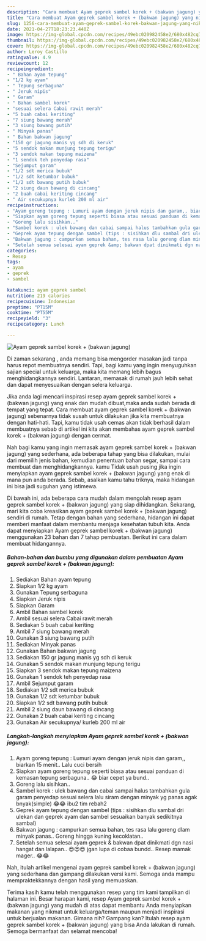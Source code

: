 ```yaml
---
description: "Cara membuat Ayam geprek sambel korek + (bakwan jagung) yang nikmat dan Mudah Dibuat"
title: "Cara membuat Ayam geprek sambel korek + (bakwan jagung) yang nikmat dan Mudah Dibuat"
slug: 1256-cara-membuat-ayam-geprek-sambel-korek-bakwan-jagung-yang-nikmat-dan-mudah-dibuat
date: 2021-04-27T18:23:23.440Z
image: https://img-global.cpcdn.com/recipes/49ebc020982458e2/680x482cq70/ayam-geprek-sambel-korek-bakwan-jagung-foto-resep-utama.jpg
thumbnail: https://img-global.cpcdn.com/recipes/49ebc020982458e2/680x482cq70/ayam-geprek-sambel-korek-bakwan-jagung-foto-resep-utama.jpg
cover: https://img-global.cpcdn.com/recipes/49ebc020982458e2/680x482cq70/ayam-geprek-sambel-korek-bakwan-jagung-foto-resep-utama.jpg
author: Leroy Castillo
ratingvalue: 4.9
reviewcount: 12
recipeingredient:
- " Bahan ayam tepung"
- "1/2 kg ayam"
- " Tepung serbaguna"
- " Jeruk nipis"
- " Garam"
- " Bahan sambel korek"
- "sesuai selera Cabai rawit merah"
- "5 buah cabai keriting"
- "7 siung bawang merah"
- "3 siung bawang putih"
- " Minyak panas"
- " Bahan bakwan jagung"
- "150 gr jagung manis yg sdh di keruk"
- "5 sendok makan munjung tepung terigu"
- "3 sendok makan tepung maizena"
- "1 sendok teh penyedap rasa"
- "Sejumput garam"
- "1/2 sdt merica bubuk"
- "1/2 sdt ketumbar bubuk"
- "1/2 sdt bawang putih bubuk"
- "2 siung daun bawang di cincang"
- "2 buah cabai keriting cincang"
- " Air secukupnya kurleb 200 ml air"
recipeinstructions:
- "Ayam goreng tepung : Lumuri ayam dengan jeruk nipis dan garam,, biarkan 15 menit.. Lalu cuci bersih"
- "Siapkan ayam goreng tepung seperti biasa atau sesuai panduan di kemasan tepung serbaguna.. 😂 biar cepet ya bund.."
- "Goreng lalu sisihkan.."
- "Sambel korek : ulek bawang dan cabai sampai halus tambahkan gula garam penyedap sesuai selera lalu siram dengan minyak yg panas agak bnyak(simple) 😂😂 ibu2 tim rebah2"
- "Geprek ayam tepung dengan sambel (tips : sisihkan dlu sambal dri ulekan dan geprek ayam dan sambel sesuaikan banyak sedikitnya sambal)"
- "Bakwan jagung : campurkan semua bahan, tes rasa lalu goreng dlam minyak panas.. Goreng hingga kuning kecoklatan.."
- "Setelah semua selesai ayam geprek &amp; bakwan dpat dinikmati dgn nasi hangat dan lalapan.. 😍😍😍 jgan lupa di cobaa bundd.. Resep mamak mager.. 😂😂"
categories:
- Resep
tags:
- ayam
- geprek
- sambel

katakunci: ayam geprek sambel 
nutrition: 219 calories
recipecuisine: Indonesian
preptime: "PT15M"
cooktime: "PT55M"
recipeyield: "3"
recipecategory: Lunch

---
```



![Ayam geprek sambel korek + (bakwan jagung)](https://img-global.cpcdn.com/recipes/49ebc020982458e2/680x482cq70/ayam-geprek-sambel-korek-bakwan-jagung-foto-resep-utama.jpg)

Di zaman  sekarang , anda memang bisa mengorder masakan jadi tanpa harus repot membuatnya sendiri. Tapi, bagi kamu yang ingin menyuguhkan sajian special untuk keluarga, maka kita memang lebih bagus menghidangkannya sendiri. Lantaran, memasak di rumah jauh lebih sehat dan dapat menyesuaikan dengan selera keluarga.

Jika anda lagi mencari inspirasi resep ayam geprek sambel korek + (bakwan jagung) yang enak dan mudah dibuat,maka anda sudah berada di tempat yang tepat. Cara membuat ayam geprek sambel korek + (bakwan jagung)  sebenarnya tidak susah untuk dilakukan jika kita membuatnya dengan hati-hati. Tapi, kamu tidak usah cemas akan tidak berhasil dalam membuatnya 
sebab di artikel ini kita akan membahas ayam geprek sambel korek + (bakwan jagung) dengan cermat.  



Nah bagi kamu yang ingin memasak ayam geprek sambel korek + (bakwan jagung) yang sederhana, ada beberapa tahap yang bisa dilakukan, mulai dari memilih jenis bahan, kemudian penentuan bahan segar, sampai cara membuat dan menghidangkannya. kamu Tidak usah pusing jika ingin menyiapkan ayam geprek sambel korek + (bakwan jagung) yang enak di mana pun anda berada. Sebab, asalkan kamu  tahu triknya, maka hidangan ini bisa jadi suguhan yang istimewa.

Di bawah ini, ada beberapa cara mudah dalam mengolah resep ayam geprek sambel korek + (bakwan jagung) yang siap dihidangkan. Sekarang, mari kita coba kreasikan ayam geprek sambel korek + (bakwan jagung) sendiri di rumah. Tetap dengan bahan yang sederhana, hidangan ini dapat memberi manfaat dalam membantu menjaga kesehatan tubuh kita. Anda dapat menyiapkan Ayam geprek sambel korek + (bakwan jagung) menggunakan 23 bahan dan 7 tahap pembuatan. Berikut ini cara dalam membuat hidangannya.

<!--inarticleads1-->

##### Bahan-bahan dan bumbu yang digunakan dalam pembuatan Ayam geprek sambel korek + (bakwan jagung):

1. Sediakan  Bahan ayam tepung
1. Siapkan 1/2 kg ayam
1. Gunakan  Tepung serbaguna
1. Siapkan  Jeruk nipis
1. Siapkan  Garam
1. Ambil  Bahan sambel korek
1. Ambil sesuai selera Cabai rawit merah
1. Sediakan 5 buah cabai keriting
1. Ambil 7 siung bawang merah
1. Gunakan 3 siung bawang putih
1. Sediakan  Minyak panas
1. Gunakan  Bahan bakwan jagung
1. Sediakan 150 gr jagung manis yg sdh di keruk
1. Gunakan 5 sendok makan munjung tepung terigu
1. Siapkan 3 sendok makan tepung maizena
1. Gunakan 1 sendok teh penyedap rasa
1. Ambil Sejumput garam
1. Sediakan 1/2 sdt merica bubuk
1. Gunakan 1/2 sdt ketumbar bubuk
1. Siapkan 1/2 sdt bawang putih bubuk
1. Ambil 2 siung daun bawang di cincang
1. Gunakan 2 buah cabai keriting cincang
1. Gunakan  Air secukupnya/ kurleb 200 ml air




<!--inarticleads2-->

##### Langkah-langkah menyiapkan Ayam geprek sambel korek + (bakwan jagung):

1. Ayam goreng tepung : Lumuri ayam dengan jeruk nipis dan garam,, biarkan 15 menit.. Lalu cuci bersih
1. Siapkan ayam goreng tepung seperti biasa atau sesuai panduan di kemasan tepung serbaguna.. 😂 biar cepet ya bund..
1. Goreng lalu sisihkan..
1. Sambel korek : ulek bawang dan cabai sampai halus tambahkan gula garam penyedap sesuai selera lalu siram dengan minyak yg panas agak bnyak(simple) 😂😂 ibu2 tim rebah2
1. Geprek ayam tepung dengan sambel (tips : sisihkan dlu sambal dri ulekan dan geprek ayam dan sambel sesuaikan banyak sedikitnya sambal)
1. Bakwan jagung : campurkan semua bahan, tes rasa lalu goreng dlam minyak panas.. Goreng hingga kuning kecoklatan..
1. Setelah semua selesai ayam geprek &amp; bakwan dpat dinikmati dgn nasi hangat dan lalapan.. 😍😍😍 jgan lupa di cobaa bundd.. Resep mamak mager.. 😂😂




Nah, itulah artikel mengenai  ayam geprek sambel korek + (bakwan jagung)  yang sederhana dan gampang dilakukan versi kami. Semoga anda mampu mempraktekkannya dengan hasil yang memuaskan. 

Terima kasih kamu telah menggunakan resep yang tim kami tampilkan di halaman ini. Besar harapan kami, resep  Ayam geprek sambel korek + (bakwan jagung) yang mudah di atas dapat membantu Anda menyiapkan makanan yang nikmat untuk keluarga/teman maupun menjadi inspirasi untuk berjualan makanan. Gimana nih? Gampang kan? Itulah resep ayam geprek sambel korek + (bakwan jagung) yang bisa Anda lakukan di rumah. Semoga bermanfaat dan selamat mencoba!

